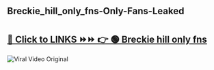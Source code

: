 
 ## Breckie_hill_only_fns-Only-Fans-Leaked

# <h2><a href="https://clipsfans.com/Breckie_hill_only_fns&ref=git">🔗 Click to LINKS ⏩⏩ 👉 🟢 Breckie hill only fns </a></h2>

<a href="https://clipsfans.com/Breckie_hill_only_fns&ref=git" rel="nofollow" data-target="animated-image.originalLink"><img src="https://i.ibb.co.com/xMMVF88/686577567.gif" alt="Viral Video Original" style="max-width: 100%; display: inline-block;" data-target="animated-image.originalImage"></a>
